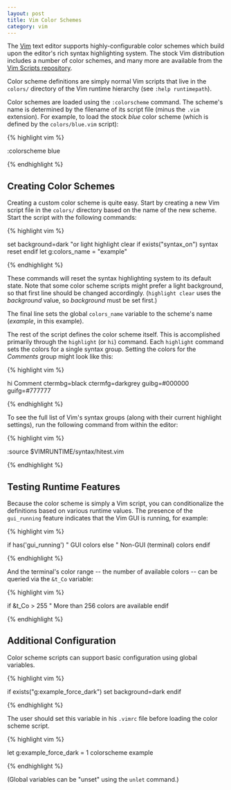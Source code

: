 ```yaml
---
layout: post
title: Vim Color Schemes
category: vim
---
```


The [Vim][] text editor supports highly-configurable color schemes which build
upon the editor's rich syntax highlighting system.  The stock Vim distribution
includes a number of color schemes, and many more are available from the [Vim
Scripts repository][scripts].

Color scheme definitions are simply normal Vim scripts that live in the
`colors/` directory of the Vim runtime hierarchy (see `:help runtimepath`).

Color schemes are loaded using the `:colorscheme` command.  The scheme's name
is determined by the filename of its script file (minus the `.vim` extension).
For example, to load the stock *blue* color scheme (which is defined by the
`colors/blue.vim` script):

{% highlight vim %}

:colorscheme blue

{% endhighlight %}

## Creating Color Schemes

Creating a custom color scheme is quite easy.  Start by creating a new Vim
script file in the `colors/` directory based on the name of the new scheme.
Start the script with the following commands:

{% highlight vim %}

set background=dark "or light
highlight clear
if exists("syntax_on")
    syntax reset
endif
let g:colors_name = "example"

{% endhighlight %}

These commands will reset the syntax highlighting system to its default state.
Note that some color scheme scripts might prefer a light background, so that
first line should be changed accordingly.  (`highlight clear` uses the
*background* value, so *background* must be set first.)

The final line sets the global `colors_name` variable to the scheme's name
(*example*, in this example).

The rest of the script defines the color scheme itself.  This is accomplished
primarily through the `highlight` (or `hi`) command.  Each `highlight` command
sets the colors for a single syntax group.  Setting the colors for the
*Comments* group might look like this:

{% highlight vim %}

hi Comment ctermbg=black ctermfg=darkgrey guibg=#000000 guifg=#777777

{% endhighlight %}

To see the full list of Vim's syntax groups (along with their current
highlight settings), run the following command from within the editor:

{% highlight vim %}

:source $VIMRUNTIME/syntax/hitest.vim

{% endhighlight %}

## Testing Runtime Features

Because the color scheme is simply a Vim script, you can conditionalize the
definitions based on various runtime values.  The presence of the
`gui_running` feature indicates that the Vim GUI is running, for example:

{% highlight vim %}

if has('gui_running')
    " GUI colors
else
    " Non-GUI (terminal) colors
endif

{% endhighlight %}

And the terminal's color range -- the number of available colors -- can be
queried via the `&t_Co` variable:

{% highlight vim %}

if &t_Co > 255
    " More than 256 colors are available
endif

{% endhighlight %}

## Additional Configuration

Color scheme scripts can support basic configuration using global variables.

{% highlight vim %}

if exists("g:example_force_dark")
    set background=dark
endif

{% endhighlight %}

The user should set this variable in his `.vimrc` file before loading the
color scheme script.

{% highlight vim %}

let g:example_force_dark = 1
colorscheme example

{% endhighlight %}

(Global variables can be "unset" using the `unlet` command.)

[vim]: http://www.vim.org/
[scripts]: http://www.vim.org/scripts/script_search_results.php?keywords=&script_type=color+scheme&order_by=rating&direction=descending&search=search
